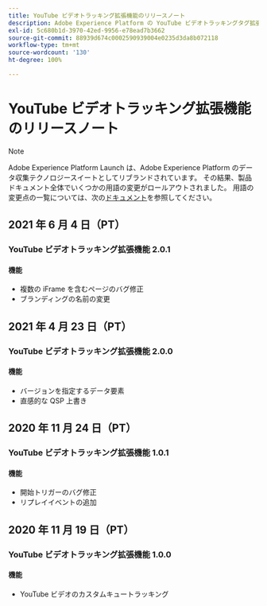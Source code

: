 ```yaml
---
title: YouTube ビデオトラッキング拡張機能のリリースノート
description: Adobe Experience Platform の YouTube ビデオトラッキングタグ拡張機能に関する最新のリリースノートです。
exl-id: 5c680b1d-3970-42ed-9956-e78ead7b3662
source-git-commit: 88939d674c0002590939004e0235d3da8b072118
workflow-type: tm+mt
source-wordcount: '130'
ht-degree: 100%

---
```


# YouTube ビデオトラッキング拡張機能のリリースノート

>[!NOTE]
>
>Adobe Experience Platform Launch は、Adobe Experience Platform のデータ収集テクノロジースイートとしてリブランドされています。 その結果、製品ドキュメント全体でいくつかの用語の変更がロールアウトされました。 用語の変更点の一覧については、次の[ドキュメント](../../../term-updates.md)を参照してください。

## 2021 年 6 月 4 日（PT）

### YouTube ビデオトラッキング拡張機能 2.0.1

#### 機能

* 複数の iFrame を含むページのバグ修正
* ブランディングの名前の変更

## 2021 年 4 月 23 日（PT）

### YouTube ビデオトラッキング拡張機能 2.0.0

#### 機能

* バージョンを指定するデータ要素
* 直感的な QSP 上書き

## 2020 年 11 月 24 日（PT）

### YouTube ビデオトラッキング拡張機能 1.0.1

#### 機能

* 開始トリガーのバグ修正
* リプレイイベントの追加

## 2020 年 11 月 19 日（PT）

### YouTube ビデオトラッキング拡張機能 1.0.0

#### 機能

* YouTube ビデオのカスタムキュートラッキング

